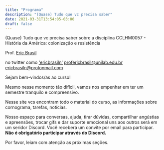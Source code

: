 ```yaml
---
title: "Programa"
description: "(Quase) Tudo que vc precisa saber"
date: 2021-03-31T13:54:05-03:00
draft: false
---
```


(Quase) Tudo que vc precisa saber sobre a disciplina CCLHM0057 - História da América: colonização e resistência

Prof. <a href ="https://ericbrasiln.github.io">Eric Brasil</a>

no twitter como <a href="https://twitter.com/ericbrasiln">'ericbrasiln'</a>
profericbrasil@unilab.edu.br
ericbrasiln@protonmail.com

Sejam bem-vindos/as ao curso!

Mesmo nesse momento tão difícil, vamos nos empenhar em ter um semestre tranquilo e compreensivo.

Nesse site vcs encontram todo o material do curso, as informações sobre cornograma, tarefas, notícias.

Nosso espaço para conversas, ajuda, tirar dúvidas, compartilhar angústias e apreensões, trocar gifs e dar suporte emocional uns aos outros será em um seridor Discord. Você receberá um convite por email para participar. **Não é obrigatório participar através do Discord.**

Por favor, leiam com atenção as próximas seções.
